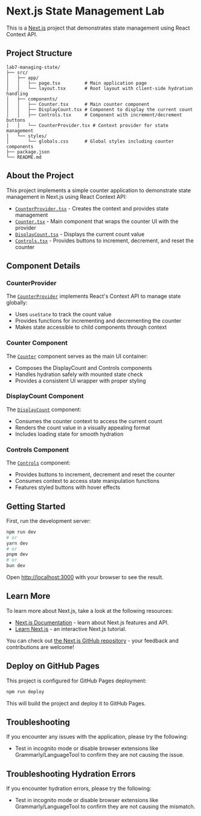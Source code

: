 # Next.js State Management Lab

This is a [Next.js](https://nextjs.org) project that demonstrates state management using React Context API.

## Project Structure

```
lab7-managing-state/
├── src/
│   ├── app/
│   │   ├── page.tsx         # Main application page
│   │   └── layout.tsx       # Root layout with client-side hydration handling
│   ├── components/
│   │   ├── Counter.tsx      # Main counter component
│   │   ├── DisplayCount.tsx # Component to display the current count
│   │   ├── Controls.tsx     # Component with increment/decrement buttons
│   │   └── CounterProvider.tsx # Context provider for state management
│   └── styles/
│       └── globals.css      # Global styles including counter components
├── package.json
└── README.md
```

## About the Project

This project implements a simple counter application to demonstrate state management in Next.js using React Context API:

- [`CounterProvider.tsx`](https://github.com/hjoseph777/lab7-managing-state/blob/main/src/components/CounterProvider.tsx) - Creates the context and provides state management
- [`Counter.tsx`](https://github.com/hjoseph777/lab7-managing-state/blob/main/src/components/Counter.tsx) - Main component that wraps the counter UI with the provider
- [`DisplayCount.tsx`](https://github.com/hjoseph777/lab7-managing-state/blob/main/src/components/DisplayCount.tsx) - Displays the current count value
- [`Controls.tsx`](https://github.com/hjoseph777/lab7-managing-state/blob/main/src/components/Controls.tsx) - Provides buttons to increment, decrement, and reset the counter

## Component Details

### CounterProvider

The [`CounterProvider`](https://github.com/hjoseph777/lab7-managing-state/blob/main/src/components/CounterProvider.tsx) implements React's Context API to manage state globally:
- Uses `useState` to track the count value
- Provides functions for incrementing and decrementing the counter
- Makes state accessible to child components through context

### Counter Component

The [`Counter`](https://github.com/hjoseph777/lab7-managing-state/blob/main/src/components/Counter.tsx) component serves as the main UI container:
- Composes the DisplayCount and Controls components
- Handles hydration safely with mounted state check
- Provides a consistent UI wrapper with proper styling

### DisplayCount Component

The [`DisplayCount`](https://github.com/hjoseph777/lab7-managing-state/blob/main/src/components/DisplayCount.tsx) component:
- Consumes the counter context to access the current count
- Renders the count value in a visually appealing format
- Includes loading state for smooth hydration

### Controls Component

The [`Controls`](https://github.com/hjoseph777/lab7-managing-state/blob/main/src/components/Controls.tsx) component:
- Provides buttons to increment, decrement and reset the counter
- Consumes context to access state manipulation functions
- Features styled buttons with hover effects

## Getting Started

First, run the development server:

```bash
npm run dev
# or
yarn dev
# or
pnpm dev
# or
bun dev
```

Open [http://localhost:3000](http://localhost:3000) with your browser to see the result.

## Learn More

To learn more about Next.js, take a look at the following resources:

- [Next.js Documentation](https://nextjs.org/docs) - learn about Next.js features and API.
- [Learn Next.js](https://nextjs.org/learn) - an interactive Next.js tutorial.

You can check out [the Next.js GitHub repository](https://github.com/vercel/next.js) - your feedback and contributions are welcome!

## Deploy on GitHub Pages

This project is configured for GitHub Pages deployment:

```bash
npm run deploy
```

This will build the project and deploy it to GitHub Pages.

## Troubleshooting

If you encounter any issues with the application, please try the following:

- Test in incognito mode or disable browser extensions like Grammarly/LanguageTool to confirm they are not causing the issue.

## Troubleshooting Hydration Errors

If you encounter hydration errors, please try the following:

- Test in incognito mode or disable browser extensions like Grammarly/LanguageTool to confirm they are not causing the mismatch.
